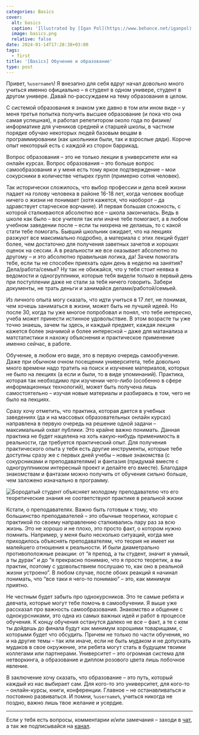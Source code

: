 ```yaml
---
categories: Basics
cover:
  alt: basics
  caption: 'Illustrated by [Igan Pol](https://www.behance.net/iganpol)'
  image: basics.png
  relative: false
date: 2024-01-14T17:28:38+03:00
tags:
  - first
title: '[Basics] Обучение и образование'
type: post
---
```


Привет, `%username%`! Я внезапно для себя вдруг начал довольно много учиться именно официально – я студент в одном универе, студент в другом универе. Давай по-рассуждаем на тему образования в целом.

С системой образования я знаком уже давно в том или ином виде – у меня третья попытка получить высшее образование (и пока что она самая успешная), я работал репетитором около года по физике/информатике для учеников средней и старшей школы, в частном порядке обучаю некоторых людей базовым вещам в программировании (как школьники были, так и взрослые дяди). Короче опыт некоторый есть с каждой из сторон баррикад.

Вопрос образования – это не только лекции в университете или на онлайн курсах. Вопрос образования – это больше вопрос самообразования и у меня есть тому яркое подтверждение – мои сокурсники в количестве четырех групп (примерно сотня человек).

Так исторически сложилось, что выбор профессии и дела всей жизни падает на голову человека в районе 16-18 лет, когда человек вообще ничего о жизни не понимает (хотя кажется, что наоборот – да здравствует старческое ворчание). И первая большая сложность, с которой сталкиваются абсолютно все – школа закончилась. Ведь в школе как было – все учителя так или иначе тебе помогают, а в любом учебном заведении после – если ты нихрена не делаешь, то с какой стати тебе помогать. Бывший школьник ожидает, что на лекциях разжуют все максимально подробно, а материала с этих лекций будет более, чем достаточно для получения заветных зачетов и хороших оценок на сессии. А в реальности же все оказывает абсолютно по другому – и это абсолютно правильная логика, да! Зачем помогать тебе, если ты не способен приехать один день в неделю на занятия? Дела/работа/семья? Ну так не обижайся, что у тебя стоит неявка в ведомости и одногруппники, которые тебя видели только в первый день при поступлении даже не стали за тебя ничего говорить. Забери документы, не трать деньги и занимайся делами/работой/семьей.

Из личного опыта могу сказать, что идти учиться в 17 лет, не понимая, чем хочешь заниматься в жизни, может быть не лучшей идеей. Но после 30, когда ты уже многое попробовал и понял, что тебе интересно, учеба может принести истинное удовольствие. В этом возрасте ты уже точно знаешь, зачем ты здесь, и каждый предмет, каждая лекция кажется более значимой и более интересной – даже для матанализа и матстатистики я нахожу объяснения и практическое применение именно сейчас, в работе.

Обучение, в любом его виде, это в первую очередь самообучение. Даже при обычном очном посещении университета, тебе довольно много времени надо тратить на поиск и изучение материалов, которых не было на лекциях (а если и были, то в виде упоминаний). Практика, которая так необходимо при изучении чего-либо (особенно в сфере информационных технологий), может быть получена лишь самостоятельно – изучая новые материалы и разбираясь в том, чего не было на лекциях.

Сразу хочу отметить, что практика, которая дается в учебных заведениях (да и на массовых образовательных онлайн курсах) направлена в первую очередь на решение одной задачи – максимальный охват публики. Это крайне важно понимать. Данная практика не будет нацелена на хоть какую-нибудь применимость в реальности, где требуется практический опыт. Для получения практического опыта у тебя есть другие инструменты, которые тебе доступны сразу же с первых дней учебы – новые знакомства (с сокурсниками и преподавателями) и фантазия (придумай вместе с одногруппником интересный проект и делайте его вместе). Благодаря знакомствам и фантазии можно получить от обучения сильно больше, чем заложено изначально в программу.

![Бородатый студент объясняет молодому преподавателю что его теоретические знания не соответствуют практике в реальной жизни](/education-theory-and-practice.png)

Кстати, о преподавателях. Важно быть готовым к тому, что большинство преподавателей – это обычные теоретики, которые с практикой по своему направлению сталкивались пару раз за всю жизнь. Это не хорошо и не плохо, это просто факт, о котором нужно помнить. Например, у меня было несколько ситуаций, когда мне приходилось объяснять преподавателям, что теория не имеет ни малейшего отношения к реальности. И были диаметрально противоположные реакции: от “я препод, а ты студент, значит я умный, а ты дурак” и до “я прекрасно понимаю, что я просто теоретик, а вы практик, поэтому с удовольствием послушаю то, как оно в реальной жизни устроено”. В любом случае, после обоих реакций я начинал понимать, что “все таки я чего-то понимаю” – это, как минимум приятно.

Не честным будет забыть про однокурсников. Это те самые ребята и девчата, которые могут тебе помочь в самообучении. Я выше уже рассказал про важность самообразования. Знакомство и общение с однокурсниками, это одна из самых важных идей и работ в процессе обучения. К концу обучения останутся далеко не все – факт, а те с кем ты дойдешь до финала будут как минимум хорошими товарищами, с которыми будет что обсудить. Причем не только по части обучения, но и на другие темы – так или иначе, если не быть мудаком и не допускать мудаков в свое окружение, эти ребята могут стать в будущем твоими коллегами или партнерами. Университет – это огромная система для нетворкинга, а образование и диплом розового цвета лишь побочное явление.

В заключение хочу сказать, что образование – это путь, который каждый из нас выбирает сам. Для кого-то это университет, для кого-то – онлайн-курсы, книги, конференции. Главное – не останавливаться и постоянно развиваться. И помни, `%username%`, учиться никогда не поздно, важно лишь твое желание и усердие.

---
Если у тебя есть вопросы, комментарии и/или замечания – заходи в [чат](https://ttttt.me/jtprogru_chat), а так же подписывайся на [канал](https://ttttt.me/jtprogru_channel).
